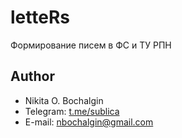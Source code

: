 # letteRs
Формирование писем в ФС и ТУ РПН
## Author
* Nikita O. Bochalgin
* Telegram: [t.me/sublica](https://t.me/sublica)
* E-mail: nbochalgin@gmail.com
